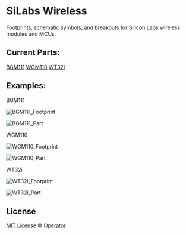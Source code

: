 # SiLabs Wireless 
Footprints, schematic symbols, and breakouts for Silicon Labs wireless modules and MCUs.

## Current Parts:

[BGM111](https://www.silabs.com/products/wireless/bluetooth/bluetooth-smart-modules/Pages/bgm111-bluetooth-smart-module.aspx)
[WGM110](https://www.silabs.com/products/wireless/wi-fi/wi-fi-modules/Pages/wgm110-wi-fi-module.aspx)
[WT32i](https://www.silabs.com/products/wireless/bluetooth/bluetooth-classic-modules/pages/wt32i-bluetooth-audio-module.aspx)

## Examples:

BGM111

![BGM111_Footprint](/BGM111/BGM111_KiCad_Footprint.png)

![BGM111_Part](/BGM111/BGM111_KiCad_Part.png)

WGM110

![WGM110_Footprint](/WGM110/WGM110_KiCad_Footprint.png)

![WGM110_Part](/WGM110/WGM110_KiCad_Part.png)

WT32i

![WT32i_Footprint](/WT32i/WT32i_KiCad_Footprint.png)

![WT32i_Part](/WT32i/WT32i_KiCad_Part.png)

## License

[MIT License](LICENSE) © [Operator](https://github.com/EmbeddedDesign)